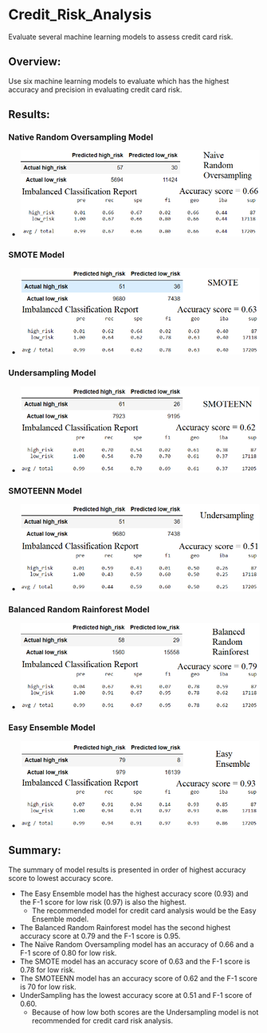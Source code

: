 # Credit_Risk_Analysis
Evaluate several machine learning models to assess credit card risk.
## Overview:
Use six machine learning models to evaluate which has the highest accuracy and precision in evaluating credit card risk.
## Results:
### Native Random Oversampling Model
* ![NROversampling.png](https://github.com/RuthLD/Credit_Risk_Analysis/blob/main/Resources/NROversampling.png)
### SMOTE Model
* ![SMOTE.png](https://github.com/RuthLD/Credit_Risk_Analysis/blob/main/Resources/SMOTE.png)
### Undersampling Model
* ![SMOTEENN.png](https://github.com/RuthLD/Credit_Risk_Analysis/blob/main/Resources/SMOTEENN.png)
### SMOTEENN Model
* ![Undersampling.png](https://github.com/RuthLD/Credit_Risk_Analysis/blob/main/Resources/Undersampling.png)
### Balanced Random Rainforest Model
* ![BRRainforest.png](https://github.com/RuthLD/Credit_Risk_Analysis/blob/main/Resources/BRRainforest.png)
### Easy Ensemble Model
* ![EEnsemble.png](https://github.com/RuthLD/Credit_Risk_Analysis/blob/main/Resources/EEnsemble.png)
## Summary:
The summary of model results is presented in order of highest accuracy score to lowest accuracy score.
* The Easy Ensemble model has the highest accuracy score (0.93) and the F-1 score for low risk (0.97) is also the highest. 
  *  The recommended model for credit card analysis would be the Easy Ensemble model.
* The Balanced Random Rainforest model has the second highest accuracy score at 0.79 and the F-1 score is 0.95. 
* The Naïve Random Oversampling model has an accuracy of 0.66 and a F-1 score of 0.80 for low risk. 
* The SMOTE model has an accuracy score of 0.63 and the F-1 score is 0.78 for low risk.
* The SMOTEENN model has an accuracy score of 0.62 and the F-1 score is 70 for low risk.
* UnderSampling has the lowest accuracy score at 0.51 and F-1 score of 0.60. 
  * Because of how low both scores are the Undersampling model is not recommended for credit card risk analysis.
